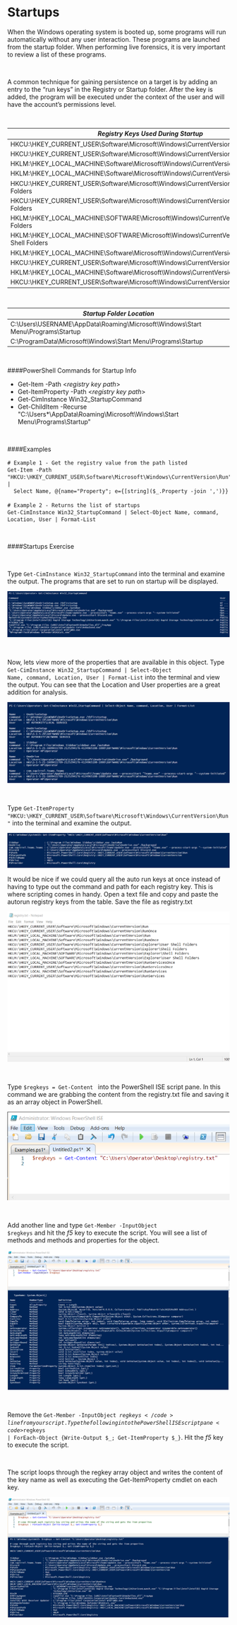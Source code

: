 

# Startups 

When the Windows operating system is booted up, some programs will run automatically without any user interaction.  These programs are launched from the startup folder.  When performing live forensics, it is very important to review a list of these programs.

<br>

A common technique for gaining persistence on a target is by adding an entry to the “run keys” in the Registry or Startup folder. After the key is added, the program will be executed under the context of the user and will have the account’s permissions level.

<br>

|*Registry Keys Used During Startup*                                                             |
| -----------------------------------------------------------------------------------------------|   
| HKCU:\HKEY_CURRENT_USER\Software\Microsoft\Windows\CurrentVersion\Run                          |               
| HKCU:\HKEY_CURRENT_USER\Software\Microsoft\Windows\CurrentVersion\RunOnce                      |
| HKLM:\HKEY_LOCAL_MACHINE\Software\Microsoft\Windows\CurrentVersion\Run |
| HKLM:\HKEY_LOCAL_MACHINE\Software\Microsoft\Windows\CurrentVersion\RunOnce |
| HKCU:\HKEY_CURRENT_USER\Software\Microsoft\Windows\CurrentVersion\Explorer\User Shell Folders |
| HKCU:\HKEY_CURRENT_USER\Software\Microsoft\Windows\CurrentVersion\Explorer\Shell Folders |
| HKLM:\HKEY_LOCAL_MACHINE\SOFTWARE\Microsoft\Windows\CurrentVersion\Explorer\Shell Folders |
| HKLM:\HKEY_LOCAL_MACHINE\SOFTWARE\Microsoft\Windows\CurrentVersion\Explorer\User Shell Folders |
| HKLM:\HKEY_LOCAL_MACHINE\Software\Microsoft\Windows\CurrentVersion\RunServicesOnce |
| HKCU:\HKEY_CURRENT_USER\Software\Microsoft\Windows\CurrentVersion\RunServicesOnce |
| HKLM:\HKEY_LOCAL_MACHINE\Software\Microsoft\Windows\CurrentVersion\RunServices |
| HKCU:\HKEY_CURRENT_USER\Software\Microsoft\Windows\CurrentVersion\RunServices |

<br>

|*Startup Folder Location*                                                       |
|--------------------------------------------------------------------------------|
|C:\Users\USERNAME\AppData\Roaming\Microsoft\Windows\Start Menu\Programs\Startup |
|C:\ProgramData\Microsoft\Windows\Start Menu\Programs\Startup                    |

<br>

####PowerShell Commands for Startup Info

- Get-Item -Path <*registry key path*>
- Get-ItemProperty -Path <*registry key path*>
- Get-CimInstance Win32_StartupCommand
- Get-ChildItem -Recurse "C:\Users\*\AppData\Roaming\Microsoft\Windows\Start Menu\Programs\Startup"

<br>

####Examples
    
    # Example 1 - Get the registry value from the path listed
    Get-Item -Path "HKCU:\HKEY_CURRENT_USER\Software\Microsoft\Windows\CurrentVersion\Run" |
      Select Name, @{name="Property"; e={[string]($_.Property -join ',')}}
    
    # Example 2 - Returns the list of startups
    Get-CimInstance Win32_StartupCommand | Select-Object Name, command, Location, User | Format-List 

<br>

####Startups Exercise

<br>

Type <code>Get-CimInstance Win32_StartupCommand</code> into the terminal and examine the output.  The programs that are set to run on startup will be displayed.

![](screenshots/ps_snip39.png)

<br>

Now, lets view more of the properties that are available in this object. Type <code>Get-CimInstance Win32_StartupCommand | Select-Object Name, command, Location, User | Format-List</code> into the terminal and view the output. You can see that the Location and User properties are a great addition for analysis.


![](screenshots/ps_snip40.png)

<br>

Type <code>Get-ItemProperty "HKCU:\HKEY_CURRENT_USER\Software\Microsoft\Windows\CurrentVersion\Run"</code> into the terminal and examine the output.

![](screenshots/ps_snip41.png)
<br>

It would be nice if we could query all the auto run keys at once instead of having to type out the command and path for each registry key.  This is where scripting comes in handy.  Open a text file and copy and paste the autorun registry keys from the table.
Save the file as registry.txt

![](screenshots/ps_snip42.png)

<br>

Type <code>$regkeys = Get-Content <path of registry.txt></code> into the PowerShell ISE script pane.  In this command we are grabbing the content from the registry.txt file and saving it as an array object in PowerShell.

![](screenshots/ps_snip43.png)

<br>

Add another line and type <code>Get-Member -InputObject $regkeys</code> and hit the *f5* key to execute the script.  You will see a list of methods and methods and properties for the object.

![](screenshots/ps_snip44.png)

<br>

Remove the <code>Get-Member -InputObject $regkeys</code> line from your script.  Type the following into the PowerShell ISE script pane <code>$regkeys | ForEach-Object {Write-Output $\_; Get-ItemProperty $\_}</code>. Hit the *f5* key to execute the script.

<br>

The script loops through the regkey array object and writes the content of the key name as well as executing the Get-ItemProperty cmdlet on each key.

![](screenshots/ps_snip45.png)
















